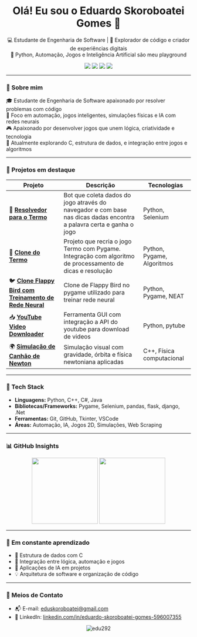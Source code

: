 <h1 align="center">Olá! Eu sou o Eduardo Skoroboatei Gomes 👋</h1>

<p align="center">
  💻 Estudante de Engenharia de Software | 🧠 Explorador de código e criador de experiências digitais<br>
  🚀 Python, Automação, Jogos e Inteligência Artificial são meu playground
</p>

<p align="center">
  <img src="https://img.shields.io/badge/Python-3776AB?style=for-the-badge&logo=python&logoColor=white"/>
  <img src="https://img.shields.io/badge/C++-%2300599C.svg?style=for-the-badge&logo=c%2B%2B&logoColor=white"/>
  <img src="https://img.shields.io/badge/Java-ED8B00.svg?style=for-the-badge&logo=java&logoColor=white"/>
  <img src="https://img.shields.io/badge/C%23-9B4F96?style=for-the-badge&logo=dotnet&logoColor=white"/>
</p>

---

### 🚀 Sobre mim

🎓 Estudante de Engenharia de Software apaixonado por resolver problemas com código  
🤖 Foco em automação, jogos inteligentes, simulações físicas e IA com redes neurais  
🎮 Apaixonado por desenvolver jogos que unem lógica, criatividade e tecnologia  
🔬 Atualmente explorando C, estrutura de dados, e integração entre jogos e algoritmos

---

### 💼 Projetos em destaque

| Projeto | Descrição | Tecnologias |
|--------|-----------|-------------|
| 🤖 [**Resolvedor para o Termo**](https://github.com/edu292/termo-resolvedor) | Bot que coleta dados do jogo através do navegador e com base nas dicas dadas encontra a palavra certa e ganha o jogo | Python, Selenium
| 🧠 [**Clone do Termo**](https://github.com/edu292/termo-clone) | Projeto que recria o jogo Termo com Pygame. Integração com algoritmo de processamento de dicas e resolução | Python, Pygame, Algoritmos |
| 🐦 [**Clone Flappy Bird com Treinamento de Rede Neural**](https://github.com/edu292/flappy-bird-ia) | Clone de Flappy Bird no pygame utilizado para treinar rede neural | Python, Pygame, NEAT |
| 📥 [**YouTube Video Downloader**](https://github.com/edu292/youtube-downloader) | Ferramenta GUI com integração a API do youtube para download de videos | Python, pytube |
| 🌍 [**Simulação de Canhão de Newton**](https://github.com/edu292/simulador-canhao-newton) | Simulação visual com gravidade, órbita e física newtoniana aplicadas | C++, Física computacional |

---

### 🧠 Tech Stack

- **Linguagens:** Python, C++, C#, Java  
- **Bibliotecas/Frameworks:** Pygame, Selenium, pandas, flask, django, .Net
- **Ferramentas:** Git, GitHub, Tkinter, VSCode  
- **Áreas:** Automação, IA, Jogos 2D, Simulações, Web Scraping

---

### 📊 GitHub Insights

<p align="center">
  <img height="180em" src="https://github-readme-stats.vercel.app/api?username=edu292&show_icons=true&theme=tokyonight&include_all_commits=true&count_private=true"/>
  <img height="180em" src="https://github-readme-stats.vercel.app/api/top-langs/?username=edu292&layout=compact&theme=tokyonight&langs_count=8"/>
</p>

---

### 🌱 Em constante aprendizado

- 🧠 Estrutura de dados com C
- 🔗 Integração entre lógica, automação e jogos
- 🧪 Aplicações de IA em projetos
- 💡 Arquitetura de software e organização de código

---

### 🤝 Meios de Contato

- 📬 E-mail: [eduskoroboatei@gmail.com](mailto:eduskoroboatei@gmail.com)  
- 💼 LinkedIn: [linkedin.com/in/eduardo-skoroboatei-gomes-596007355](https://linkedin.com/in/eduardo-skoroboatei-gomes-596007355)

<p align="center">
  <img src="https://komarev.com/ghpvc/?username=edu292&label=Visualizações%20no%20perfil&color=0E7FCF&style=flat" alt="edu292" />
</p>
